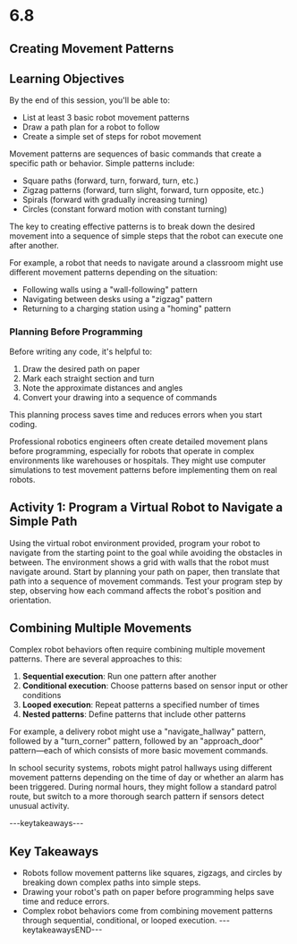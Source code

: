 # 6.8
## **Creating Movement Patterns**

## Learning Objectives

By the end of this session, you'll be able to:
- List at least 3 basic robot movement patterns
- Draw a path plan for a robot to follow
- Create a simple set of steps for robot movement

Movement patterns are sequences of basic commands that create a specific path or behavior. Simple patterns include:

- Square paths (forward, turn, forward, turn, etc.)
- Zigzag patterns (forward, turn slight, forward, turn opposite, etc.)
- Spirals (forward with gradually increasing turning)
- Circles (constant forward motion with constant turning)

The key to creating effective patterns is to break down the desired movement into a sequence of simple steps that the robot can execute one after another.

For example, a robot that needs to navigate around a classroom might use different movement patterns depending on the situation:
- Following walls using a "wall-following" pattern
- Navigating between desks using a "zigzag" pattern
- Returning to a charging station using a "homing" pattern

### **Planning Before Programming**

Before writing any code, it's helpful to:

1. Draw the desired path on paper
2. Mark each straight section and turn
3. Note the approximate distances and angles
4. Convert your drawing into a sequence of commands

This planning process saves time and reduces errors when you start coding.

Professional robotics engineers often create detailed movement plans before programming, especially for robots that operate in complex environments like warehouses or hospitals. They might use computer simulations to test movement patterns before implementing them on real robots.

## **Activity 1: Program a Virtual Robot to Navigate a Simple Path**

Using the virtual robot environment provided, program your robot to navigate from the starting point to the goal while avoiding the obstacles in between. The environment shows a grid with walls that the robot must navigate around. Start by planning your path on paper, then translate that path into a sequence of movement commands. Test your program step by step, observing how each command affects the robot's position and orientation.

## **Combining Multiple Movements**

Complex robot behaviors often require combining multiple movement patterns. There are several approaches to this:

1. **Sequential execution**: Run one pattern after another
2. **Conditional execution**: Choose patterns based on sensor input or other conditions
3. **Looped execution**: Repeat patterns a specified number of times
4. **Nested patterns**: Define patterns that include other patterns

For example, a delivery robot might use a "navigate_hallway" pattern, followed by a "turn_corner" pattern, followed by an "approach_door" pattern—each of which consists of more basic movement commands.

In school security systems, robots might patrol hallways using different movement patterns depending on the time of day or whether an alarm has been triggered. During normal hours, they might follow a standard patrol route, but switch to a more thorough search pattern if sensors detect unusual activity.



---keytakeaways---
## Key Takeaways
- Robots follow movement patterns like squares, zigzags, and circles by breaking down complex paths into simple steps.
- Drawing your robot's path on paper before programming helps save time and reduce errors.
- Complex robot behaviors come from combining movement patterns through sequential, conditional, or looped execution.
---keytakeawaysEND---